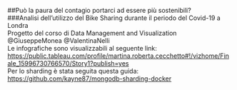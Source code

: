 ##Può la paura del contagio portarci ad essere più sostenibili?\
###Analisi dell’utilizzo del Bike Sharing durante il periodo del Covid-19 a Londra\
Progetto del corso di Data Management and Visualization\
@GiuseppeMonea @ValentinaNelli \
Le infografiche sono visualizzabili al seguente link: https://public.tableau.com/profile/martina.roberta.cecchetto#!/vizhome/Finale_15996730766570/Story1?publish=yes \
Per lo sharding è stata seguita questa guida: https://github.com/kayne87/mongodb-sharding-docker
